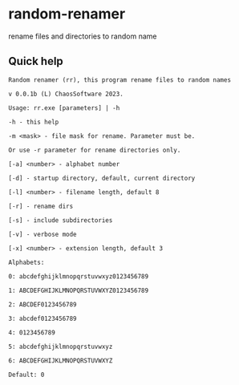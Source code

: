 # random-renamer
 rename files and directories to random name

## Quick help

`Random renamer (rr), this program rename files to random names`

`v 0.0.1b (L) ChaosSoftware 2023.`

`Usage: rr.exe [parameters] | -h`

`-h - this help`

`-m <mask> - file mask for rename. Parameter must be.`

`Or use -r parameter for rename directories only.`

`[-a] <number> - alphabet number`

`[-d] - startup directory, default, current directory`

`[-l] <number> - filename length, default 8`

`[-r] - rename dirs`

`[-s] - include subdirectories`

`[-v] - verbose mode`

`[-x] <number> - extension length, default 3`

`Alphabets:`

`0: abcdefghijklmnopqrstuvwxyz0123456789`

`1: ABCDEFGHIJKLMNOPQRSTUVWXYZ0123456789`

`2: ABCDEF0123456789`

`3: abcdef0123456789`

`4: 0123456789`

`5: abcdefghijklmnopqrstuvwxyz`

`6: ABCDEFGHIJKLMNOPQRSTUVWXYZ`

`Default: 0`

